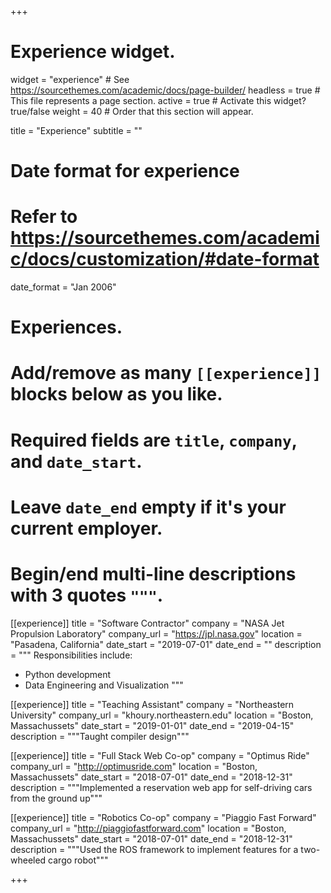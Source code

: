 +++
# Experience widget.
widget = "experience"  # See https://sourcethemes.com/academic/docs/page-builder/
headless = true  # This file represents a page section.
active = true  # Activate this widget? true/false
weight = 40  # Order that this section will appear.

title = "Experience"
subtitle = ""

# Date format for experience
#   Refer to https://sourcethemes.com/academic/docs/customization/#date-format
date_format = "Jan 2006"

# Experiences.
#   Add/remove as many `[[experience]]` blocks below as you like.
#   Required fields are `title`, `company`, and `date_start`.
#   Leave `date_end` empty if it's your current employer.
#   Begin/end multi-line descriptions with 3 quotes `"""`.
[[experience]]
  title = "Software Contractor"
  company = "NASA Jet Propulsion Laboratory"
  company_url = "https://jpl.nasa.gov"
  location = "Pasadena, California"
  date_start = "2019-07-01"
  date_end = ""
  description = """
  Responsibilities include:
  
  * Python development
  * Data Engineering and Visualization
  """

[[experience]]
  title = "Teaching Assistant"
  company = "Northeastern University"
  company_url = "khoury.northeastern.edu"
  location = "Boston, Massachussets"
  date_start = "2019-01-01"
  date_end = "2019-04-15"
  description = """Taught compiler design"""
  
  
[[experience]]
  title = "Full Stack Web Co-op"
  company = "Optimus Ride"
  company_url = "http://optimusride.com"
  location = "Boston, Massachussets"
  date_start = "2018-07-01"
  date_end = "2018-12-31"
  description = """Implemented a reservation web app for self-driving cars from the ground up"""

[[experience]]
  title = "Robotics Co-op"
  company = "Piaggio Fast Forward"
  company_url = "http://piaggiofastforward.com"
  location = "Boston, Massachussets"
  date_start = "2018-07-01"
  date_end = "2018-12-31"
  description = """Used the ROS framework to implement features for a two-wheeled cargo robot"""

+++

